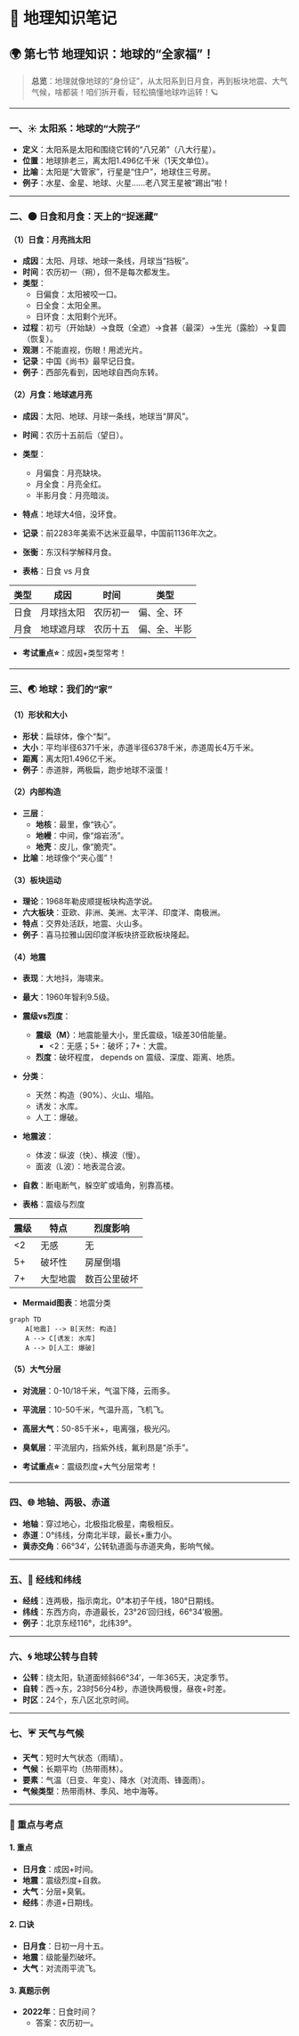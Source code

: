 # 📜 地理知识笔记

## 🌍 第七节 地理知识：地球的“全家福”！

> **总览**：地理就像地球的“身份证”，从太阳系到日月食，再到板块地震、大气气候，啥都装！咱们拆开看，轻松搞懂地球咋运转！🪐

---

### 一、☀️ 太阳系：地球的“大院子”

- **定义**：太阳系是太阳和围绕它转的“八兄弟”（八大行星）。  
- **位置**：地球排老三，离太阳1.496亿千米（1天文单位）。  
- **比喻**：太阳是“大管家”，行星是“住户”，地球住三号房。  
- **例子**：水星、金星、地球、火星……老八冥王星被“踢出”啦！

---

### 二、🌑 日食和月食：天上的“捉迷藏”

#### （1）日食：月亮挡太阳
- **成因**：太阳、月球、地球一条线，月球当“挡板”。  
- **时间**：农历初一（朔），但不是每次都发生。  
- **类型**：  
  - 日偏食：太阳被咬一口。  
  - 日全食：太阳全黑。  
  - 日环食：太阳剩个光环。  
- **过程**：初亏（开始缺）→食既（全遮）→食甚（最深）→生光（露脸）→复圆（恢复）。  
- **观测**：不能直视，伤眼！用滤光片。  
- **记录**：中国《尚书》最早记日食。  
- **例子**：西部先看到，因地球自西向东转。

#### （2）月食：地球遮月亮
- **成因**：太阳、地球、月球一条线，地球当“屏风”。  
- **时间**：农历十五前后（望日）。  
- **类型**：  
  - 月偏食：月亮缺块。  
  - 月全食：月亮全红。  
  - 半影月食：月亮暗淡。  
- **特点**：地球大4倍，没环食。  
- **记录**：前2283年美索不达米亚最早，中国前1136年次之。  
- **张衡**：东汉科学解释月食。  

- **表格**：日食 vs 月食

| 类型   | 成因                | 时间         | 类型             |
|--------|--------------------|-------------|-----------------|
| 日食   | 月球挡太阳         | 农历初一     | 偏、全、环      |
| 月食   | 地球遮月球         | 农历十五     | 偏、全、半影     |

- **考试重点⭐**：成因+类型常考！

---

### 三、🌏 地球：我们的“家”

#### （1）形状和大小
- **形状**：扁球体，像个“梨”。  
- **大小**：平均半径6371千米，赤道半径6378千米，赤道周长4万千米。  
- **距离**：离太阳1.496亿千米。  
- **例子**：赤道胖，两极扁，跑步地球不滚蛋！

#### （2）内部构造
- **三层**：  
  - **地核**：最里，像“铁心”。  
  - **地幔**：中间，像“熔岩汤”。  
  - **地壳**：皮儿，像“脆壳”。  
- **比喻**：地球像个“夹心蛋”！

#### （3）板块运动
- **理论**：1968年勒皮顺提板块构造学说。  
- **六大板块**：亚欧、非洲、美洲、太平洋、印度洋、南极洲。  
- **特点**：交界处活跃，地震、火山多。  
- **例子**：喜马拉雅山因印度洋板块挤亚欧板块隆起。

#### （4）地震
- **表现**：大地抖，海啸来。  
- **最大**：1960年智利9.5级。  
- **震级vs烈度**：  
  - **震级（M）**：地震能量大小，里氏震级，1级差30倍能量。  
    - <2：无感；5+：破坏；7+：大震。  
  - **烈度**：破坏程度， depends on 震级、深度、距离、地质。  
- **分类**：  
  - 天然：构造（90%）、火山、塌陷。  
  - 诱发：水库。  
  - 人工：爆破。  
- **地震波**：  
  - 体波：纵波（快）、横波（慢）。  
  - 面波（L波）：地表混合波。  
- **自救**：断电断气，躲空旷或墙角，别靠高楼。

- **表格**：震级与烈度

| 震级   | 特点             | 烈度影响         |
|--------|-----------------|-----------------|
| <2     | 无感             | 无             |
| 5+     | 破坏性           | 房屋倒塌        |
| 7+     | 大型地震         | 数百公里破坏    |

- **Mermaid图表**：地震分类
```mermaid
graph TD
    A[地震] --> B[天然: 构造]
    A --> C[诱发: 水库]
    A --> D[人工: 爆破]
```

#### （5）大气分层
- **对流层**：0-10/18千米，气温下降，云雨多。  
- **平流层**：10-50千米，气温升高，飞机飞。  
- **高层大气**：50-85千米+，电离强，极光闪。  
- **臭氧层**：平流层内，挡紫外线，氟利昂是“杀手”。  

- **考试重点⭐**：震级烈度+大气分层常考！

---

### 四、🌐 地轴、两极、赤道
- **地轴**：穿过地心，北极指北极星，南极相反。  
- **赤道**：0°纬线，分南北半球，最长+重力小。  
- **黄赤交角**：66°34′，公转轨道面与赤道夹角，影响气候。

---

### 五、📏 经线和纬线
- **经线**：连两极，指示南北，0°本初子午线，180°日期线。  
- **纬线**：东西方向，赤道最长，23°26′回归线，66°34′极圈。  
- **例子**：北京东经116°，北纬39°。

---

### 六、🌀 地球公转与自转
- **公转**：绕太阳，轨道面倾斜66°34′，一年365天，决定季节。  
- **自转**：西→东，23时56分4秒，赤道快两极慢，昼夜+时差。  
- **时区**：24个，东八区北京时间。  

---

### 七、☔ 天气与气候
- **天气**：短时大气状态（雨晴）。  
- **气候**：长期平均（热带雨林）。  
- **要素**：气温（日变、年变）、降水（对流雨、锋面雨）。  
- **气候类型**：热带雨林、季风、地中海等。

---

### 🌟 重点与考点
#### 1. 重点
- **日月食**：成因+时间。  
- **地震**：震级烈度+自救。  
- **大气**：分层+臭氧。  
- **经纬**：赤道+日期线。

#### 2. 口诀
- **日月食**：日初一月十五。  
- **地震**：级能量烈破坏。  
- **大气**：对流雨平流飞。  

#### 3. 真题示例
- **2022年**：日食时间？  
  - 答案：农历初一。

